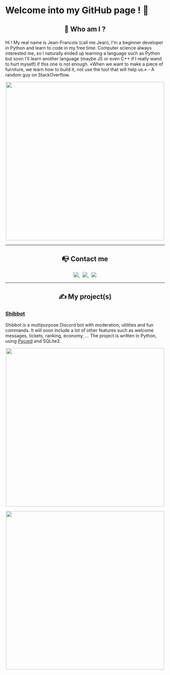 # Welcome into my GitHub page ! 👋

## <p align="center"><span>🤨 Who am I ?</span></p>

Hi ! My real name is Jean-Francois (call me Jean), I'm a beginner developer in Python and learn to code in my free time.
Computer science always interested me, so I naturally ended up learning a language such as Python but soon I'll learn another language (maybe JS or even C++ if I really wand to hurt myself) if this one is not enough.
«When we want to make a piece of furniture, we learn how to build it, not use the tool that will help us.» - A random guy on StackOverflow.

<p align="center">
    <img src="https://github-readme-stats.vercel.app/api/top-langs/?username=JeanLeShiba&layout=compact&theme=github_dark" width="500"></a>
</p>

---

## <p align="center"><span>📭 Contact me</span></p>

<p align="center">
        <a href="https://dsc.bio/jls">
        <img src="https://img.shields.io/badge/-Discord-5865f2?style=for-the-badge&logo=discord&logoColor=white">
    </a>
        <span>&nbsp;</span>
        <a href="mailto:jeanlfbr.pro@outlook.fr">
        <img src="https://img.shields.io/badge/-GMAIL-D14836?style=for-the-badge&logo=gmail&logoColor=white">
    </a>
        <span>&nbsp;</span>
        <a href="https://twitter.com/JeanLeShiba">
        <img src="https://img.shields.io/badge/Twitter-1DA1F2?style=for-the-badge&logo=twitter&logoColor=white">
    </a>
</p>

---

## <p align="center"><span>✍ My project(s)</span></p>

### [Shibbot](http://github.com/JeanLeShiba/Shibbot)

Shibbot is a multipurpose Discord bot with moderation, utilities and fun commands. It will soon include a lot of other features such as welcome messages, tickets, ranking, economy, ...
The project is written in Python, using [Pycord](https://github.com/Pycord-Development/pycord) and SQLite3.

<p align="center">
    <img src="https://media.discordapp.net/attachments/860958733546684429/970035768804380703/unknown.png" width="500"></a>
</p>

<p align="center">
 <a href="http://github.com/JeanLeShiba/Shibbot"><img src="https://github-readme-stats.vercel.app/api/pin/?username=JeanLeShiba&repo=Shibbot&theme=github_dark" width="500"></a>
</p>

